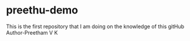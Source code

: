 # preethu-demo
This is the first repository that I am doing on the knowledge of this gitHub
<br>
Author-Preetham V K 
